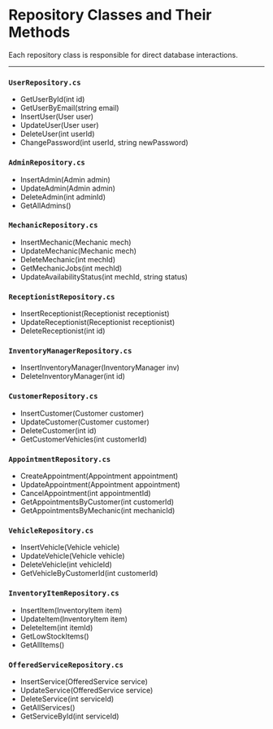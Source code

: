 # Repository Classes and Their Methods

Each repository class is responsible for direct database interactions.

---

### `UserRepository.cs`

* GetUserById(int id)
* GetUserByEmail(string email)
* InsertUser(User user)
* UpdateUser(User user)
* DeleteUser(int userId)
* ChangePassword(int userId, string newPassword)

### `AdminRepository.cs`

* InsertAdmin(Admin admin)
* UpdateAdmin(Admin admin)
* DeleteAdmin(int adminId)
* GetAllAdmins()

### `MechanicRepository.cs`

* InsertMechanic(Mechanic mech)
* UpdateMechanic(Mechanic mech)
* DeleteMechanic(int mechId)
* GetMechanicJobs(int mechId)
* UpdateAvailabilityStatus(int mechId, string status)

### `ReceptionistRepository.cs`

* InsertReceptionist(Receptionist receptionist)
* UpdateReceptionist(Receptionist receptionist)
* DeleteReceptionist(int id)

### `InventoryManagerRepository.cs`

* InsertInventoryManager(InventoryManager inv)
* DeleteInventoryManager(int id)

### `CustomerRepository.cs`

* InsertCustomer(Customer customer)
* UpdateCustomer(Customer customer)
* DeleteCustomer(int id)
* GetCustomerVehicles(int customerId)

### `AppointmentRepository.cs`

* CreateAppointment(Appointment appointment)
* UpdateAppointment(Appointment appointment)
* CancelAppointment(int appointmentId)
* GetAppointmentsByCustomer(int customerId)
* GetAppointmentsByMechanic(int mechanicId)

### `VehicleRepository.cs`

* InsertVehicle(Vehicle vehicle)
* UpdateVehicle(Vehicle vehicle)
* DeleteVehicle(int vehicleId)
* GetVehicleByCustomerId(int customerId)

### `InventoryItemRepository.cs`

* InsertItem(InventoryItem item)
* UpdateItem(InventoryItem item)
* DeleteItem(int itemId)
* GetLowStockItems()
* GetAllItems()

### `OfferedServiceRepository.cs`

* InsertService(OfferedService service)
* UpdateService(OfferedService service)
* DeleteService(int serviceId)
* GetAllServices()
* GetServiceById(int serviceId)
